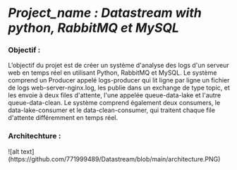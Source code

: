 <h1><b><i> Project_name : Datastream with python, RabbitMQ et MySQL </i></b></h1>

<h3> Objectif : </h3>
L’objectif du projet est de créer un système d'analyse des logs d'un serveur web en temps réel en utilisant Python, RabbitMQ et MySQL. Le système comprend un Producer appelé logs-producer qui lit ligne par ligne un fichier de logs web-server-nginx.log, les publie dans un exchange de type topic, et les envoie à deux files d'attente, l'une appelée queue-data-lake et l'autre queue-data-clean. Le système comprend également deux consumers, le data-lake-consumer et le data-clean-consumer, qui traitent chaque file d'attente différemment en temps réel.

<h3> Architechture : </h3>
![alt text](https://github.com/771999489/Datastream/blob/main/architecture.PNG)

